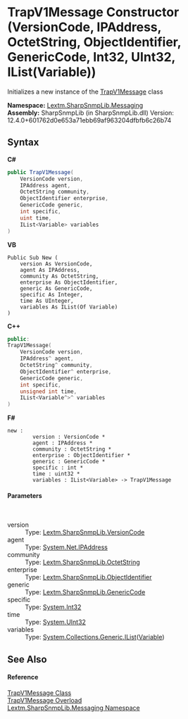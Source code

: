# TrapV1Message Constructor (VersionCode, IPAddress, OctetString, ObjectIdentifier, GenericCode, Int32, UInt32, IList(Variable))
 

Initializes a new instance of the <a href="T_Lextm_SharpSnmpLib_Messaging_TrapV1Message">TrapV1Message</a> class

**Namespace:**&nbsp;<a href="N_Lextm_SharpSnmpLib_Messaging">Lextm.SharpSnmpLib.Messaging</a><br />**Assembly:**&nbsp;SharpSnmpLib (in SharpSnmpLib.dll) Version: 12.4.0+601762d0e653a71ebb69af963204dfbfb6c26b74

## Syntax

**C#**<br />
``` C#
public TrapV1Message(
	VersionCode version,
	IPAddress agent,
	OctetString community,
	ObjectIdentifier enterprise,
	GenericCode generic,
	int specific,
	uint time,
	IList<Variable> variables
)
```

**VB**<br />
``` VB
Public Sub New ( 
	version As VersionCode,
	agent As IPAddress,
	community As OctetString,
	enterprise As ObjectIdentifier,
	generic As GenericCode,
	specific As Integer,
	time As UInteger,
	variables As IList(Of Variable)
)
```

**C++**<br />
``` C++
public:
TrapV1Message(
	VersionCode version, 
	IPAddress^ agent, 
	OctetString^ community, 
	ObjectIdentifier^ enterprise, 
	GenericCode generic, 
	int specific, 
	unsigned int time, 
	IList<Variable^>^ variables
)
```

**F#**<br />
``` F#
new : 
        version : VersionCode * 
        agent : IPAddress * 
        community : OctetString * 
        enterprise : ObjectIdentifier * 
        generic : GenericCode * 
        specific : int * 
        time : uint32 * 
        variables : IList<Variable> -> TrapV1Message
```


#### Parameters
&nbsp;<dl><dt>version</dt><dd>Type: <a href="T_Lextm_SharpSnmpLib_VersionCode">Lextm.SharpSnmpLib.VersionCode</a><br /></dd><dt>agent</dt><dd>Type: <a href="https://docs.microsoft.com/dotnet/api/system.net.ipaddress" target="_blank" rel="noopener noreferrer">System.Net.IPAddress</a><br /></dd><dt>community</dt><dd>Type: <a href="T_Lextm_SharpSnmpLib_OctetString">Lextm.SharpSnmpLib.OctetString</a><br /></dd><dt>enterprise</dt><dd>Type: <a href="T_Lextm_SharpSnmpLib_ObjectIdentifier">Lextm.SharpSnmpLib.ObjectIdentifier</a><br /></dd><dt>generic</dt><dd>Type: <a href="T_Lextm_SharpSnmpLib_GenericCode">Lextm.SharpSnmpLib.GenericCode</a><br /></dd><dt>specific</dt><dd>Type: <a href="https://docs.microsoft.com/dotnet/api/system.int32" target="_blank" rel="noopener noreferrer">System.Int32</a><br /></dd><dt>time</dt><dd>Type: <a href="https://docs.microsoft.com/dotnet/api/system.uint32" target="_blank" rel="noopener noreferrer">System.UInt32</a><br /></dd><dt>variables</dt><dd>Type: <a href="https://docs.microsoft.com/dotnet/api/system.collections.generic.ilist-1" target="_blank" rel="noopener noreferrer">System.Collections.Generic.IList</a>(<a href="T_Lextm_SharpSnmpLib_Variable">Variable</a>)<br /></dd></dl>

## See Also


#### Reference
<a href="T_Lextm_SharpSnmpLib_Messaging_TrapV1Message">TrapV1Message Class</a><br /><a href="Overload_Lextm_SharpSnmpLib_Messaging_TrapV1Message__ctor">TrapV1Message Overload</a><br /><a href="N_Lextm_SharpSnmpLib_Messaging">Lextm.SharpSnmpLib.Messaging Namespace</a><br />